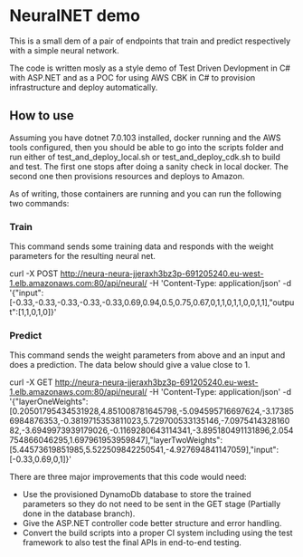 # NeuralNET demo

This is a small dem of a pair of endpoints that train and predict 
respectively with a simple neural network.

The code is written mosly as a style demo of Test Driven Devlopment in 
C# with ASP.NET and as a POC for using AWS CBK in C# to provision 
infrastructure and deploy automatically. 

## How to use
Assuming you have dotnet 7.0.103 installed, docker running and the AWS tools configured, then you should be able to go into the scripts folder and run either of test_and_deploy_local.sh or test_and_deploy_cdk.sh to build and test. The first one stops after doing a sanity check in local docker. The second one then provisions resources and deploys to Amazon.

As of writing, those containers are running and you can run the following two commands:
### Train

This command sends some training data and responds with the weight parameters for the resulting neural net.

curl -X POST http://neura-neura-jjeraxh3bz3p-691205240.eu-west-1.elb.amazonaws.com:80/api/neural/ -H 'Content-Type: application/json' -d '{"input":[-0.33,-0.33,-0.33,-0.33,-0.33,0.69,0.94,0.5,0.75,0.67,0,1,1,0,1,1,0,0,1,1],"output":[1,1,0,1,0]}'

### Predict
This command sends the weight parameters from above and an input and does a prediction. The data below should give a value close to 1.

curl -X GET http://neura-neura-jjeraxh3bz3p-691205240.eu-west-1.elb.amazonaws.com:80/api/neural/ -H 'Content-Type: application/json' -d '{"layerOneWeights":[0.20501795434531928,4.851008781645798,-5.094595716697624,-3.173856984876353,-0.3819715353811023,5.729700533135146,-7.097541432816082,-3.6949973939179026,-0.1169280643114341,-3.895180491131896,2.054754866046295,1.697961953959847],"layerTwoWeights":[5.44573619851985,5.522509842250541,-4.927694841147059],"input":[-0.33,0.69,0,1]}'

There are three major improvements that this code would need:

- Use the provisioned DynamoDb database to store the trained parameters so 
they do not need to be sent in the GET stage (Partially done in the database branch).
- Give the ASP.NET controller code better structure and error handling.
- Convert the build scripts into a proper CI system including using the 
test framework to also test the final APIs in end-to-end testing.
